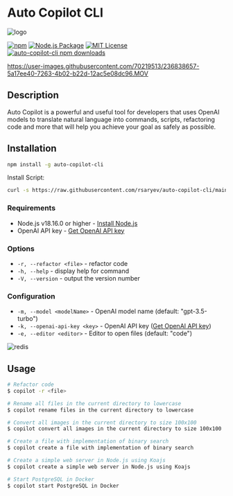 # Auto Copilot CLI
![logo](https://user-images.githubusercontent.com/70219513/236394679-7b1f4ac4-4454-4e91-97ea-41326d1df5b4.png)

[![npm](https://img.shields.io/npm/v/auto-copilot-cli)](https://www.npmjs.com/package/auto-copilot-cli) 
[![Node.js Package](https://github.com/rsaryev/auto-copilot-cli/actions/workflows/npm-publish.yml/badge.svg)](https://github.com/rsaryev/auto-copilot-cli/actions/workflows/npm-publish.yml) 
[![MIT License](https://img.shields.io/badge/license-MIT-blue)](https://github.com/transitive-bullshit/chatgpt-api/blob/main/license)
[![auto-copilot-cli npm downloads](https://img.shields.io/npm/dt/auto-copilot-cli)](https://www.npmjs.com/package/auto-copilot-cli)


https://user-images.githubusercontent.com/70219513/236838657-5a17ee40-7263-4b02-b22d-12ac5e08dc96.MOV


## Description

Auto Copilot is a powerful and useful tool for developers that uses OpenAI models to translate natural language into commands, scripts, refactoring code and more that will help you achieve your goal as safely as possible.

## Installation

```bash
npm install -g auto-copilot-cli
```

Install Script:

```bash
curl -s https://raw.githubusercontent.com/rsaryev/auto-copilot-cli/main/deployment/deploy.bash | bash
```


### Requirements

- Node.js v18.16.0 or higher - [Install Node.js](https://nodejs.org/en/download/)
- OpenAI API key - [Get OpenAI API key](https://beta.openai.com/)

### Options
- ```-r, --refactor <file>``` - refactor code
- ```-h, --help``` - display help for command
- ```-V, --version``` - output the version number

### Configuration
- ```-m, --model <modelName>``` - OpenAI model name (default: "gpt-3.5-turbo")
- ```-k, --openai-api-key <key>``` - OpenAI API key ([Get OpenAI API key](https://beta.openai.com/))
- ```-e, --editor <editor>``` - Editor to open files (default: "code")

![redis](https://user-images.githubusercontent.com/70219513/236693833-46c44c8b-b504-4f64-b377-78b32f4d3c26.gif)


## Usage

```bash
# Refactor code
$ copilot -r <file>

# Rename all files in the current directory to lowercase
$ copilot rename files in the current directory to lowercase

# Convert all images in the current directory to size 100x100
$ copilot convert all images in the current directory to size 100x100

# Create a file with implementation of binary search
$ copilot create a file with implementation of binary search

# Create a simple web server in Node.js using Koajs
$ copilot create a simple web server in Node.js using Koajs

# Start PostgreSQL in Docker
$ copilot start PostgreSQL in Docker
```
